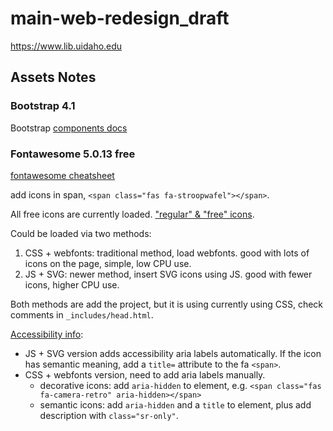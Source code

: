 # main-web-redesign_draft

https://www.lib.uidaho.edu 

## Assets Notes 

### Bootstrap 4.1

Bootstrap [components docs](https://getbootstrap.com/docs/4.1/components/alerts/)

### Fontawesome 5.0.13 free

[fontawesome cheatsheet](https://fontawesome.com/cheatsheet)

add icons in span, `<span class="fas fa-stroopwafel"></span>`.

All free icons are currently loaded. 
["regular" & "free" icons](https://fontawesome.com/icons?d=gallery&s=regular&m=free).

Could be loaded via two methods:

1. CSS + webfonts: traditional method, load webfonts. good with lots of icons on the page, simple, low CPU use.
2. JS + SVG: newer method, insert SVG icons using JS. good with fewer icons, higher CPU use.

Both methods are add the project, but it is using currently using CSS, check comments in `_includes/head.html`.

[Accessibility info](https://fontawesome.com/how-to-use/accessibility):

- JS + SVG version adds accessibility aria labels automatically. If the icon has semantic meaning, add a `title=` attribute to the fa `<span>`.
- CSS + webfonts version, need to add aria labels manually. 
    - decorative icons: add `aria-hidden` to element, e.g. `<span class="fas fa-camera-retro" aria-hidden></span>`
    - semantic icons: add `aria-hidden` and a `title` to element, plus add description with `class="sr-only"`.
